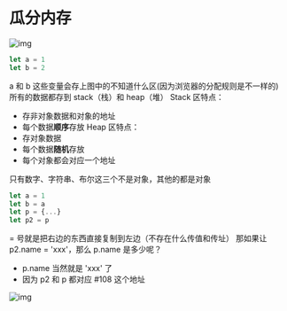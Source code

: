 # 瓜分内存
![img](https://cdn.nlark.com/yuque/0/2021/png/21638555/1622188166966-ba417985-febd-4fc5-96ae-7e55e04bf2e8.png)

```javascript
let a = 1 
let b = 2
```
a 和 b 这些变量会存上图中的不知道什么区(因为浏览器的分配规则是不一样的)
所有的数据都存到 stack（栈）和 heap（堆）
Stack 区特点：
- 存非对象数据和对象的地址
- 每个数据**顺序**存放
Heap 区特点：
- 存对象数据
- 每个数据**随机**存放
- 每个对象都会对应一个地址

只有数字、字符串、布尔这三个不是对象，其他的都是对象

```javascript
let a = 1 
let b = a
let p = {...}
let p2 = p
```
= 号就是把右边的东西直接复制到左边（不存在什么传值和传址）
那如果让 p2.name = 'xxx'，那么 p.name 是多少呢？

- p.name 当然就是 'xxx' 了
- 因为 p2 和 p 都对应 #108 这个地址

![img](https://cdn.nlark.com/yuque/0/2021/png/21638555/1631286472830-862eb9dd-37fe-4930-8956-cae4c497fe70.png?x-oss-process=image%2Fresize%2Cw_750%2Climit_0)